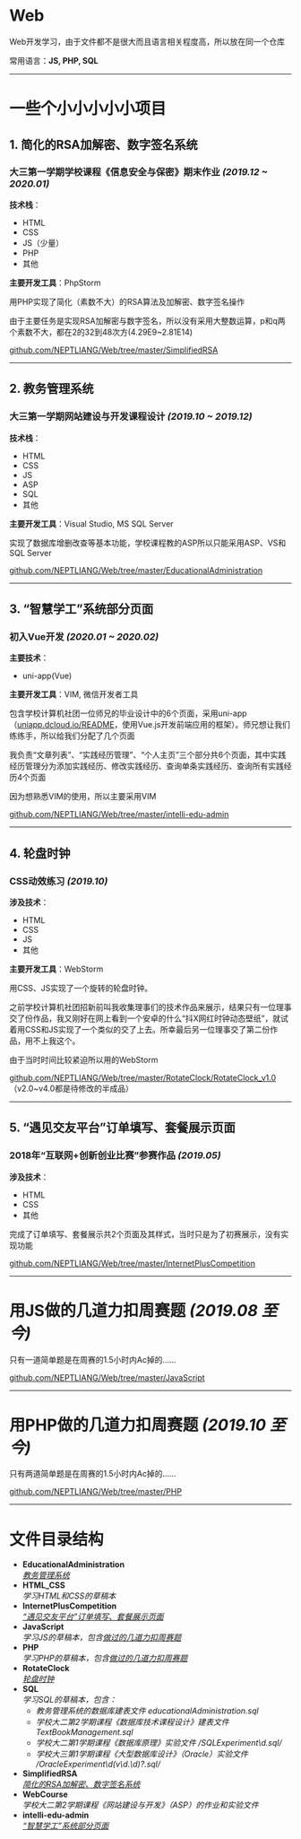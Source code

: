# Web
Web开发学习，由于文件都不是很大而且语言相关程度高，所以放在同一个仓库

常用语言：**JS, PHP, SQL**

---

# 一些个小小小小小项目

## 1. 简化的RSA加解密、数字签名系统
### 大三第一学期学校课程《信息安全与保密》期末作业 _(2019.12 ~ 2020.01)_

**技术栈**：
* HTML
* CSS
* JS（少量）
* PHP
* 其他

**主要开发工具**：PhpStorm

用PHP实现了简化（素数不大）的RSA算法及加解密、数字签名操作

由于主要任务是实现RSA加解密与数字签名，所以没有采用大整数运算，p和q两个素数不大，都在2的32到48次方(4.29E9~2.81E14)

[github.com/NEPTLIANG/Web/tree/master/SimplifiedRSA](https://github.com/NEPTLIANG/Web/tree/master/SimplifiedRSA)

---

## 2. 教务管理系统
### 大三第一学期网站建设与开发课程设计 _(2019.10 ~ 2019.12)_

**技术栈**：
* HTML
* CSS
* JS
* ASP
* SQL
* 其他

**主要开发工具**：Visual Studio, MS SQL Server

实现了数据库增删改查等基本功能，学校课程教的ASP所以只能采用ASP、VS和SQL Server

[github.com/NEPTLIANG/Web/tree/master/EducationalAdministration](https://github.com/NEPTLIANG/Web/tree/master/EducationalAdministration)

---

## 3. “智慧学工”系统部分页面
### 初入Vue开发 _(2020.01 ~ 2020.02)_

**主要技术**：
* uni-app(Vue)

**主要开发工具**：VIM, 微信开发者工具

包含学校计算机社团一位师兄的毕业设计中的6个页面，采用uni-app（[uniapp.dcloud.io/README](uniapp.dcloud.io/README)，使用Vue.js开发前端应用的框架）。师兄想让我们练练手，所以给我们分配了几个页面

我负责“文章列表”、“实践经历管理”、“个人主页”三个部分共6个页面，其中实践经历管理分为添加实践经历、修改实践经历、查询单条实践经历、查询所有实践经历4个页面

因为想熟悉VIM的使用，所以主要采用VIM

[github.com/NEPTLIANG/Web/tree/master/intelli-edu-admin](https://github.com/NEPTLIANG/Web/tree/master/intelli-edu-admin)

---

## 4. 轮盘时钟
### CSS动效练习 _(2019.10)_

**涉及技术**：
* HTML
* CSS
* JS
* 其他

**主要开发工具**：WebStorm

用CSS、JS实现了一个旋转的轮盘时钟。

之前学校计算机社团招新前叫我收集理事们的技术作品来展示，结果只有一位理事交了份作品，我又刚好在网上看到一个安卓的什么“抖X网红时钟动态壁纸”，就试着用CSS和JS实现了一个类似的交了上去。所幸最后另一位理事交了第二份作品，用不上我这个。

由于当时时间比较紧迫所以用的WebStorm

[github.com/NEPTLIANG/Web/tree/master/RotateClock/RotateClock_v1.0](https://github.com/NEPTLIANG/Web/tree/master/RotateClock/RotateClock_v1.0)（v2.0~v4.0都是待修改的半成品）

---

## 5. “遇见交友平台”订单填写、套餐展示页面
### 2018年“互联网+创新创业比赛”参赛作品 _(2019.05)_

**涉及技术**：
* HTML
* CSS
* 其他

完成了订单填写、套餐展示共2个页面及其样式，当时只是为了初赛展示，没有实现功能

[github.com/NEPTLIANG/Web/tree/master/InternetPlusCompetition](https://github.com/NEPTLIANG/Web/tree/master/InternetPlusCompetition)

---

# 用JS做的几道力扣周赛题 _(2019.08 至今)_

只有一道简单题是在周赛的1.5小时内Ac掉的……

[github.com/NEPTLIANG/Web/tree/master/JavaScript](https://github.com/NEPTLIANG/Web/tree/master/JavaScript)

---

# 用PHP做的几道力扣周赛题 _(2019.10 至今)_

只有两道简单题是在周赛的1.5小时内Ac掉的……

[github.com/NEPTLIANG/Web/tree/master/PHP](https://github.com/NEPTLIANG/Web/tree/master/PHP)

---

# 文件目录结构

* **EducationalAdministration**  
    _[教务管理系统](https://github.com/NEPTLIANG/Web#2-%E6%95%99%E5%8A%A1%E7%AE%A1%E7%90%86%E7%B3%BB%E7%BB%9F)_
* **HTML_CSS**  
    _学习HTML和CSS的草稿本_
* **InternetPlusCompetition**  
    _[“遇见交友平台”订单填写、套餐展示页面](https://github.com/NEPTLIANG/Web#5-%E9%81%87%E8%A7%81%E4%BA%A4%E5%8F%8B%E5%B9%B3%E5%8F%B0%E8%AE%A2%E5%8D%95%E5%A1%AB%E5%86%99%E5%A5%97%E9%A4%90%E5%B1%95%E7%A4%BA%E9%A1%B5%E9%9D%A2)_
* **JavaScript**  
    _学习JS的草稿本，包含[做过的几道力扣周赛题](https://github.com/NEPTLIANG/Web#%E7%94%A8js%E5%81%9A%E7%9A%84%E5%87%A0%E9%81%93%E5%8A%9B%E6%89%A3%E5%91%A8%E8%B5%9B%E9%A2%98)_
* **PHP**  
    _学习PHP的草稿本，包含[做过的几道力扣周赛题](https://github.com/NEPTLIANG/Web#%E7%94%A8php%E5%81%9A%E7%9A%84%E5%87%A0%E9%81%93%E5%8A%9B%E6%89%A3%E5%91%A8%E8%B5%9B%E9%A2%98)_
* **RotateClock**  
    _[轮盘时钟](https://github.com/NEPTLIANG/Web#4-%E8%BD%AE%E7%9B%98%E6%97%B6%E9%92%9F)_
* **SQL**  
    _学习SQL的草稿本，包含：_
    * _教务管理系统的数据库建表文件 educationalAdministration.sql_
    * _学校大二第2学期课程《数据库技术课程设计》建表文件 TextBookManagement.sql_
    * _学校大二第1学期课程《数据库原理》实验文件 /SQLExperiment\d.sql/_
    * _学校大三第1学期课程《大型数据库设计》（Oracle）实验文件 /OracleExperiment\d(v\d.\d)?.sql/_
* **SimplifiedRSA**  
    _[简化的RSA加解密、数字签名系统](https://github.com/NEPTLIANG/Web#%E5%A4%A7%E4%B8%89%E7%AC%AC%E4%B8%80%E5%AD%A6%E6%9C%9F%E5%AD%A6%E6%A0%A1%E8%AF%BE%E7%A8%8B%E4%BF%A1%E6%81%AF%E5%AE%89%E5%85%A8%E4%B8%8E%E4%BF%9D%E5%AF%86%E6%9C%9F%E6%9C%AB%E4%BD%9C%E4%B8%9A)_
* **WebCourse**  
    _学校大二第2学期课程《网站建设与开发》（ASP）的作业和实验文件_
* **intelli-edu-admin**  
    _[“智慧学工”系统部分页面](https://github.com/NEPTLIANG/Web#3-%E6%99%BA%E6%85%A7%E5%AD%A6%E5%B7%A5%E7%B3%BB%E7%BB%9F%E9%83%A8%E5%88%86%E9%A1%B5%E9%9D%A2)_